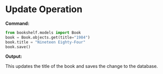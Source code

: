 # Update Operation

**Command:**
```python
from bookshelf.models import Book
book = Book.objects.get(title="1984")
book.title = "Nineteen Eighty-Four"
book.save()
```

**Output:**

This updates the title of the book and saves the change to the database.